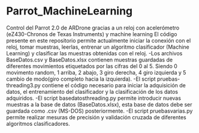 # Parrot_MachineLearning
Control del Parrot 2.0 de ARDrone gracias a un reloj con acelerómetro (eZ430-Chronos de Texas Instruments) y machine learning
El código presente en este repositorio permite actualmente iniciar la conexión con el reloj, tomar muestras, leerlas, entrenar un algoritmo clasificador (Machine Learning) y clasificar las muestras obtenidas con el reloj.
-Los archivos BaseDatos.csv y BaseDatos.xlsx contienen muestras guardadas de diferentes movimientos etiquetados por las cifras del 0 al 5. Siendo 0 movimento random, 1 arriba, 2 abajo, 3 giro derecha, 4 giro izquierda y 5 cambio de modo(giro completo hacia la izquierda).
-El script pruebas-threading3.py contiene el código necesario para iniciar la adquisición de datos, el entrenamiento del clasificador y la clasificación de los datos adquiridos.
-El script basedatosthreading.py permite introducir nuevas muestras a la base de datos (BaseDatos.xlsx), esta base de datos debe ser guardada como .csv (MS-DOS) posteriormente.
-El script pruebasvarias.py permite realizar mesuras de precisión y validación cruzada de diferentes algoritmos clasificadores.
